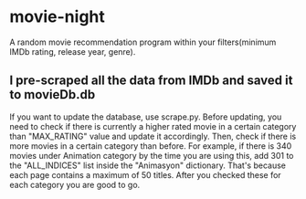 # movie-night
A random movie recommendation program within your filters(minimum IMDb rating, release year, genre).

## I pre-scraped all the data from IMDb and saved it to movieDb.db

If you want to update the database, use scrape.py. Before updating, you need to check if there is currently a higher rated movie in a  certain category than "MAX_RATING" value and update it accordingly. Then, check if there is more movies in a certain category than before. For example, if there is 340 movies under Animation category by the time you are using this, add 301 to the "ALL_INDICES" list inside the "Animasyon" dictionary. That's because each page contains a maximum of 50 titles. After you checked these for each category you are good to go.

